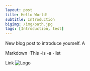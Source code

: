 ```yaml
---
layout: post
title: Hello World!
subtitle: Introduction
bigimg: /img/path.jpg
tags: [Introduction, test]
---
```


New blog post to introduce yourself. A

Markdown
-This
-is
-a
-list

Link
![Logo](https://url.com)

